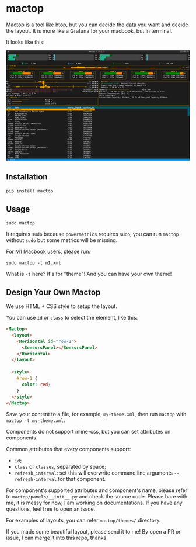 # mactop

Mactop is a tool like htop, but you can decide the data you want and decide the layout. It is more like a Grafana for your macbook, but in terminal.

It looks like this:

![](./assets/mactop.png)

## Installation

```shell
pip install mactop
```

## Usage

```
sudo mactop
```

It requires `sudo` because `powermetrics` requires `sudo`, you can run `mactop`
without `sudo` but some metrics will be missing.

For M1 Macbook users, please run:

```
sudo mactop -t m1.xml
```

What is `-t` here? It's for "theme"! And you can have your own theme!

## Design Your Own Mactop

We use HTML + CSS style to setup the layout.

You can use `id` or `class` to select the element, like this:

```html
<Mactop>
  <layout>
    <Horizontal id="row-1">
      <SensorsPanel></SensorsPanel>
    </Horizontal>
  </layout>

  <style>
    #row-1 {
      color: red;
    }
  </style>
</Mactop>
```

Save your content to a file, for example, `my-theme.xml`, then run `mactop` with
`mactop -t my-theme.xml`.

Components do not support inline-css, but you can set attributes on components.

Common attributes that every components support:

- `id`;
- `class` or `classes`, separated by space;
- `refresh_interval`: set this will overwrite command line arguments
  `--refresh-interval` for that component.

For component's supported attributes and component's name, please refer to
`mactop/panels/__init__.py` and check the source code. Please bare with me, it
is messy for now, I am working on documentations. If you have any questions,
feel free to open an issue.

For examples of layouts, you can refer `mactop/themes/` directory.

If you made some beautiful layout, please send it to me! By open a PR or issue,
I can merge it into this repo, thanks.
